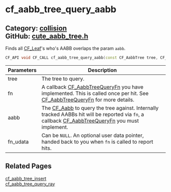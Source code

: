 [](../header.md ':include')

# cf_aabb_tree_query_aabb

Category: [collision](/api_reference?id=collision)  
GitHub: [cute_aabb_tree.h](https://github.com/RandyGaul/cute_framework/blob/master/include/cute_aabb_tree.h)  
---

Finds all [CF_Leaf](/collision/cf_leaf.md)'s who's AABB overlaps the param `aabb`.

```cpp
CF_API void CF_CALL cf_aabb_tree_query_aabb(const CF_AabbTree tree, CF_AabbTreeQueryFn* fn, CF_Aabb aabb, void* fn_udata);
```

Parameters | Description
--- | ---
tree | The tree to query.
fn | A callback [CF_AabbTreeQueryFn](/collision/cf_aabbtreequeryfn.md) you have implemented. This is called once per hit. See [CF_AabbTreeQueryFn](/collision/cf_aabbtreequeryfn.md) for more details.
aabb | The [CF_Aabb](/math/cf_aabb.md) to query the tree against. Internally tracked AABBs hit will be reported via `fn`, a callback [CF_AabbTreeQueryFn](/collision/cf_aabbtreequeryfn.md) you must implement.
fn_udata | Can be `NULL`. An optional user data pointer, handed back to you when `fn` is called to report hits.

## Related Pages

[cf_aabb_tree_insert](/collision/cf_aabb_tree_insert.md)  
[cf_aabb_tree_query_ray](/collision/cf_aabb_tree_query_ray.md)  
